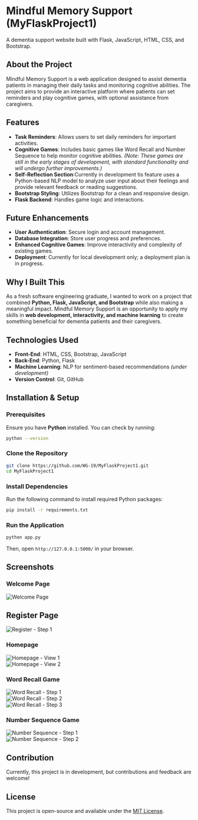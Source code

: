 # Mindful Memory Support (MyFlaskProject1)

A dementia support website built with Flask, JavaScript, HTML, CSS, and Bootstrap.

## About the Project
Mindful Memory Support is a web application designed to assist dementia patients in managing their daily tasks and monitoring cognitive abilities. The project aims to provide an interactive platform where patients can set reminders and play cognitive games, with optional assistance from caregivers.

## Features
- **Task Reminders**: Allows users to set daily reminders for important activities.
- **Cognitive Games**: Includes basic games like Word Recall and Number Sequence to help monitor cognitive abilities. *(Note: These games are still in the early stages of development, with standard functionality and will undergo further improvements.)*
- **Self-Reflection Section**:Currently in development tis feature uses a Python-based NLP model to analyze user input about their feelings and provide relevant feedback or reading suggestions.
- **Bootstrap Styling**: Utilizes Bootstrap for a clean and responsive design.
- **Flask Backend**: Handles game logic and interactions.

## Future Enhancements
- **User Authentication**: Secure login and account management.
- **Database Integration**: Store user progress and preferences.
- **Enhanced Cognitive Games**: Improve interactivity and complexity of existing games.
- **Deployment**: Currently for local development only; a deployment plan is in progress.

## Why I Built This
As a fresh software engineering graduate, I wanted to work on a project that combined **Python, Flask, JavaScript, and Bootstrap** while also making a meaningful impact. Mindful Memory Support is an opportunity to apply my skills in **web development, interactivity, and machine learning** to create something beneficial for dementia patients and their caregivers.

## Technologies Used
- **Front-End**: HTML, CSS, Bootstrap, JavaScript
- **Back-End**: Python, Flask
- **Machine Learning**: NLP for sentiment-based recommendations *(under development)*
- **Version Control**: Git, GitHub

## Installation & Setup
### Prerequisites
Ensure you have **Python** installed. You can check by running:
```sh
python --version
```

### Clone the Repository
```sh
git clone https://github.com/WG-19/MyFlaskProject1.git
cd MyFlaskProject1
```

### Install Dependencies
Run the following command to install required Python packages:
```sh
pip install -r requirements.txt
```

### Run the Application
```sh
python app.py
```
Then, open `http://127.0.0.1:5000/` in your browser.

## Screenshots

### Welcome Page  
![Welcome Page](screenshots/welcomepage.png) 

## Register Page
 ![Register - Step 1](screenshots/registerpage.png)
 

### Homepage  
![Homepage - View 1](screenshots/homepage1.png)  
![Homepage - View 2](screenshots/homepage2.png) 


### Word Recall Game  
![Word Recall - Step 1](screenshots/wordrecall1.png)  
![Word Recall - Step 2](screenshots/wordrecall2.png)  
![Word Recall - Step 3](screenshots/wordrecall3.png)  

### Number Sequence Game  
![Number Sequence - Step 1](screenshots/numbersequencegame1.png)  
![Number Sequence - Step 2](screenshots/numbersequencegame2.png)

## Contribution
Currently, this project is in development, but contributions and feedback are welcome!

## License
This project is open-source and available under the [MIT License](LICENSE).

